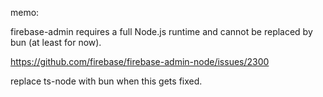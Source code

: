 memo:

firebase-admin requires a full Node.js runtime and cannot be replaced by bun (at least for now).

https://github.com/firebase/firebase-admin-node/issues/2300

replace ts-node with bun when this gets fixed.
